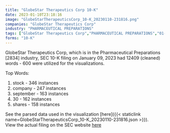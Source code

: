 ```yaml
---
title: "GlobeStar Therapeutics Corp 10-K"
date: 2023-01-10T23:18:16
image: "GlobeStarTherapeuticsCorp_10-K_20230110-231816.png"
companies: "GlobeStar Therapeutics Corp"
industry: "PHARMACEUTICAL PREPARATIONS"
tags: ["GlobeStar Therapeutics Corp","PHARMACEUTICAL PREPARATIONS","01-09-2023","10-K"]
forms: "10-K"
---
```

GlobeStar Therapeutics Corp, which is in the Pharmaceutical Preparations [2834] industry, SEC 10-K filing on January 09, 2023 had 12409 (cleaned) words - 600 were utilized for the visualizations.

Top Words:
1. stock - 346 instances
2. company - 247 instances
3. september - 163 instances
4. 30 - 162 instances
5. shares - 158 instances


See the parsed data used in the visualization [here]({{< staticlink name=GlobeStarTherapeuticsCorp_10-K_20230110-231816.json >}}).  
View the actual filing on the SEC website [here](https://www.sec.gov/Archives/edgar/data/1502152/0001161697-23-000049.txt)